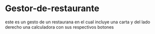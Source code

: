 # Gestor-de-restaurante
este es un gesto de un restaurana en el cual incluye una carta y del lado derecho una calculadora con sus respectivos botones
